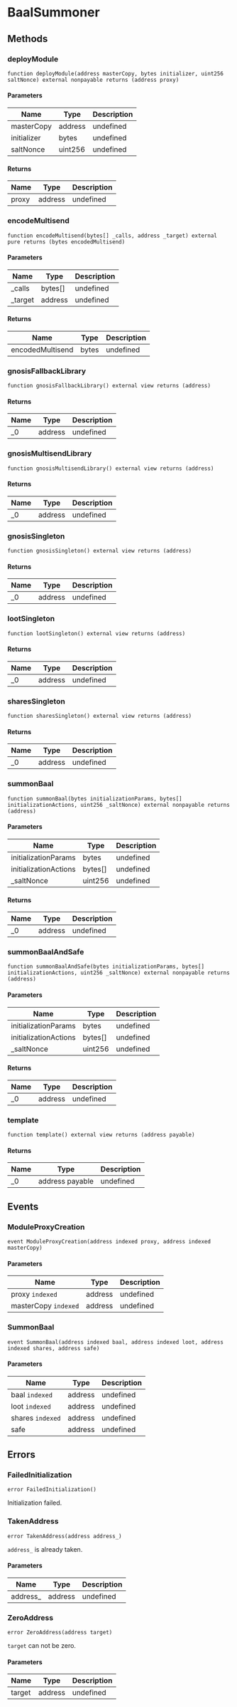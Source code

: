 # BaalSummoner









## Methods

### deployModule

```solidity
function deployModule(address masterCopy, bytes initializer, uint256 saltNonce) external nonpayable returns (address proxy)
```





#### Parameters

| Name | Type | Description |
|---|---|---|
| masterCopy | address | undefined |
| initializer | bytes | undefined |
| saltNonce | uint256 | undefined |

#### Returns

| Name | Type | Description |
|---|---|---|
| proxy | address | undefined |

### encodeMultisend

```solidity
function encodeMultisend(bytes[] _calls, address _target) external pure returns (bytes encodedMultisend)
```





#### Parameters

| Name | Type | Description |
|---|---|---|
| _calls | bytes[] | undefined |
| _target | address | undefined |

#### Returns

| Name | Type | Description |
|---|---|---|
| encodedMultisend | bytes | undefined |

### gnosisFallbackLibrary

```solidity
function gnosisFallbackLibrary() external view returns (address)
```






#### Returns

| Name | Type | Description |
|---|---|---|
| _0 | address | undefined |

### gnosisMultisendLibrary

```solidity
function gnosisMultisendLibrary() external view returns (address)
```






#### Returns

| Name | Type | Description |
|---|---|---|
| _0 | address | undefined |

### gnosisSingleton

```solidity
function gnosisSingleton() external view returns (address)
```






#### Returns

| Name | Type | Description |
|---|---|---|
| _0 | address | undefined |

### lootSingleton

```solidity
function lootSingleton() external view returns (address)
```






#### Returns

| Name | Type | Description |
|---|---|---|
| _0 | address | undefined |

### sharesSingleton

```solidity
function sharesSingleton() external view returns (address)
```






#### Returns

| Name | Type | Description |
|---|---|---|
| _0 | address | undefined |

### summonBaal

```solidity
function summonBaal(bytes initializationParams, bytes[] initializationActions, uint256 _saltNonce) external nonpayable returns (address)
```





#### Parameters

| Name | Type | Description |
|---|---|---|
| initializationParams | bytes | undefined |
| initializationActions | bytes[] | undefined |
| _saltNonce | uint256 | undefined |

#### Returns

| Name | Type | Description |
|---|---|---|
| _0 | address | undefined |

### summonBaalAndSafe

```solidity
function summonBaalAndSafe(bytes initializationParams, bytes[] initializationActions, uint256 _saltNonce) external nonpayable returns (address)
```





#### Parameters

| Name | Type | Description |
|---|---|---|
| initializationParams | bytes | undefined |
| initializationActions | bytes[] | undefined |
| _saltNonce | uint256 | undefined |

#### Returns

| Name | Type | Description |
|---|---|---|
| _0 | address | undefined |

### template

```solidity
function template() external view returns (address payable)
```






#### Returns

| Name | Type | Description |
|---|---|---|
| _0 | address payable | undefined |



## Events

### ModuleProxyCreation

```solidity
event ModuleProxyCreation(address indexed proxy, address indexed masterCopy)
```





#### Parameters

| Name | Type | Description |
|---|---|---|
| proxy `indexed` | address | undefined |
| masterCopy `indexed` | address | undefined |

### SummonBaal

```solidity
event SummonBaal(address indexed baal, address indexed loot, address indexed shares, address safe)
```





#### Parameters

| Name | Type | Description |
|---|---|---|
| baal `indexed` | address | undefined |
| loot `indexed` | address | undefined |
| shares `indexed` | address | undefined |
| safe  | address | undefined |



## Errors

### FailedInitialization

```solidity
error FailedInitialization()
```

Initialization failed.




### TakenAddress

```solidity
error TakenAddress(address address_)
```

`address_` is already taken.



#### Parameters

| Name | Type | Description |
|---|---|---|
| address_ | address | undefined |

### ZeroAddress

```solidity
error ZeroAddress(address target)
```

`target` can not be zero.



#### Parameters

| Name | Type | Description |
|---|---|---|
| target | address | undefined |


